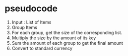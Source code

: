 # pseudocode

1. Input : List of Items
2. Group Items
3. For each group, get the size of the corresponding list.
4. Multiply the size by the amount of its key
5. Sum the amount of each group to get the final amount
6. Convert to standard currency
